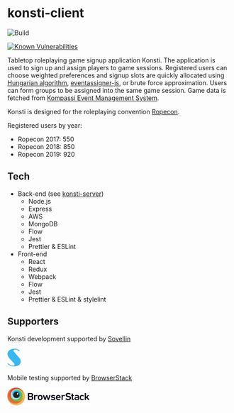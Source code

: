 # konsti-client

![Build](https://github.com/Archinowsk/konsti-client/workflows/Node%20CI/badge.svg)

[![Known Vulnerabilities](https://snyk.io/test/github/archinowsk/konsti-client/badge.svg)](https://snyk.io/test/github/archinowsk/konsti-client)

Tabletop roleplaying game signup application Konsti. The application is used to sign up and assign players to game sessions. Registered users can choose weighted preferences and signup slots are quickly allocated using [Hungarian algorithm](https://en.wikipedia.org/wiki/Hungarian_algorithm), [eventassigner-js](https://github.com/Altesmi/eventassigner-js), or brute force approximation. Users can form groups to be assigned into the same game session. Game data is fetched from [Kompassi Event Management System](https://kompassi.eu/).

Konsti is designed for the roleplaying convention [Ropecon](https://ropecon.fi).

Registered users by year:

- Ropecon 2017: 550
- Ropecon 2018: 850
- Ropecon 2019: 920

## Tech

- Back-end (see [konsti-server](https://github.com/Archinowsk/konsti-server))
  - Node.js
  - Express
  - AWS
  - MongoDB
  - Flow
  - Jest
  - Prettier & ESLint
- Front-end
  - React
  - Redux
  - Webpack
  - Flow
  - Jest
  - Prettier & ESLint & stylelint

## Supporters

Konsti development supported by <a href="https://www.sovellin.com/">Sovellin</a>

<a href="https://www.sovellin.com/"><img src="https://github.com/Archinowsk/archinowsk.github.io/blob/master/assets/sovellin-logo.svg" height="40"></a>

Mobile testing supported by <a href="https://www.browserstack.com/">BrowserStack</a>

<a href="https://www.browserstack.com/"><img src="https://github.com/Archinowsk/archinowsk.github.io/blob/master/assets/browserstack-logo.svg" height="40"></a>
